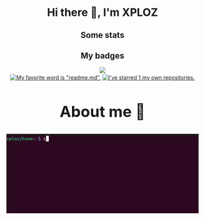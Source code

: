 <div align="center">
    <h1>Hi there 👋, I'm XPLOZ</h1>
</div>
<div align="center">
    <h2>Some stats</h2>
    
    
<div align="center">
    <h2>My badges</h2>
    <img src="https://read-me-stat-git-main-xpl0zs-projects.vercel.app/"/>
</div>
    <!-- my-badges start -->
<a href="my-badges/favorite-word.md"><img src="https://my-badges.github.io/my-badges/favorite-word.png" alt="My favorite word is &quot;readme.md&quot;." title="My favorite word is &quot;readme.md&quot;." width="64"></a>
<a href="my-badges/self-star.md"><img src="https://my-badges.github.io/my-badges/self-star.png" alt="I&apos;ve starred 1 my own repositories." title="I&apos;ve starred 1 my own repositories." width="64"></a>
<!-- my-badges end -->
</div>

<div align="center">
    <h2 style="border-bottom: none; font-size: 40px;">About me 📖</h2>
    <img src="media/1-year.gif" width="800px">
</div>
